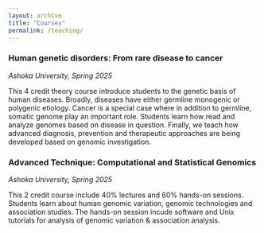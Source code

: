 ```yaml
---
layout: archive
title: "Courses"
permalink: /teaching/
---
```


### **Human genetic disorders: From rare disease to cancer**
*Ashoka University, Spring 2025*

This 4 credit theory course introduce students to the genetic basis of human diseases. Broadly, diseases have either germline monogenic or polygenic etiology. Cancer is a special case where in addition to germline, somatic genome play an important role. Students learn how read and analyze genomes based on disease in question. Finally, we teach how advanced diagnosis, prevention and therapeutic approaches are being developed based on genomic investigation.
<br/>

### **Advanced Technique: Computational and Statistical Genomics**
*Ashoka University, Spring 2025*

This 2 credit course include 40% lectures and 60% hands-on sessions. Students learn about human genomic variation, genomic technologies and association studies. The hands-on session incude software and Unix tutorials for analysis of genomic variation & association analysis.
<br/>

